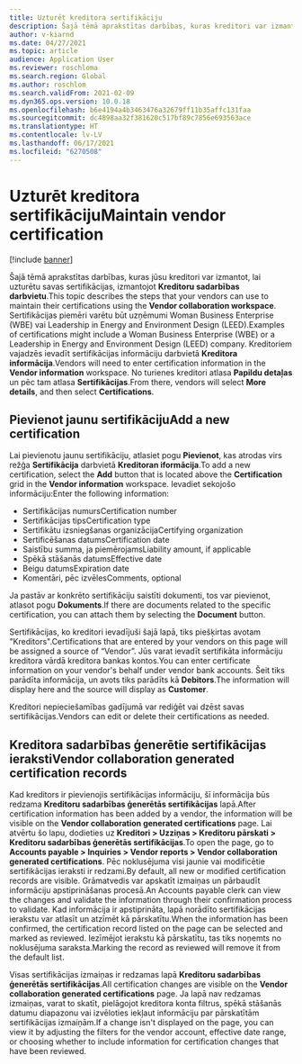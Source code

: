 ```yaml
---
title: Uzturēt kreditora sertifikāciju
description: Šajā tēmā aprakstītas darbības, kuras kreditori var izmantot, lai uzturētu savas sertifikācijas, izmantojot Kreditoru sadarbības darbvietu.
author: v-kiarnd
ms.date: 04/27/2021
ms.topic: article
audience: Application User
ms.reviewer: roschloma
ms.search.region: Global
ms.author: roschlom
ms.search.validFrom: 2021-02-09
ms.dyn365.ops.version: 10.0.18
ms.openlocfilehash: b6e4194a4b3463476a32679ff11b35affc131faa
ms.sourcegitcommit: dc4898aa32f381620c517bf89c7856e693563ace
ms.translationtype: HT
ms.contentlocale: lv-LV
ms.lasthandoff: 06/17/2021
ms.locfileid: "6270508"
---
```

# <a name="maintain-vendor-certification"></a><span data-ttu-id="7f95b-103">Uzturēt kreditora sertifikāciju</span><span class="sxs-lookup"><span data-stu-id="7f95b-103">Maintain vendor certification</span></span>

[!include [banner](../includes/banner.md)]

<span data-ttu-id="7f95b-104">Šajā tēmā aprakstītas darbības, kuras jūsu kreditori var izmantot, lai uzturētu savas sertifikācijas, izmantojot **Kreditoru sadarbības darbvietu**.</span><span class="sxs-lookup"><span data-stu-id="7f95b-104">This topic describes the steps that your vendors can use to  maintain their certifications using the **Vendor collaboration workspace**.</span></span> <span data-ttu-id="7f95b-105">Sertifikācijas piemēri varētu būt uzņēmumi Woman Business Enterprise (WBE) vai Leadership in Energy and Environment Design (LEED).</span><span class="sxs-lookup"><span data-stu-id="7f95b-105">Examples of certifications might include a Woman Business Enterprise (WBE) or a Leadership in Energy and Environment Design (LEED) company.</span></span> <span data-ttu-id="7f95b-106">Kreditoriem vajadzēs ievadīt sertifikācijas informāciju darbvietā **Kreditora informācija**.</span><span class="sxs-lookup"><span data-stu-id="7f95b-106">Vendors will need to enter certification information in the **Vendor information** workspace.</span></span> <span data-ttu-id="7f95b-107">No turienes kreditori atlasa **Papildu detaļas** un pēc tam atlasa **Sertifikācijas**.</span><span class="sxs-lookup"><span data-stu-id="7f95b-107">From there, vendors will select **More details**, and then select **Certifications**.</span></span>

## <a name="add-a-new-certification"></a><span data-ttu-id="7f95b-108">Pievienot jaunu sertifikāciju</span><span class="sxs-lookup"><span data-stu-id="7f95b-108">Add a new certification</span></span>

<span data-ttu-id="7f95b-109">Lai pievienotu jaunu sertifikāciju, atlasiet pogu **Pievienot**, kas atrodas virs režģa **Sertifikācija** darbvietā **Kreditoran iformācija**.</span><span class="sxs-lookup"><span data-stu-id="7f95b-109">To add a new certification, select the **Add** button that is located above the **Certification** grid in the **Vendor information** workspace.</span></span> <span data-ttu-id="7f95b-110">Ievadiet sekojošo informāciju:</span><span class="sxs-lookup"><span data-stu-id="7f95b-110">Enter the following information:</span></span>
 
- <span data-ttu-id="7f95b-111">Sertifikācijas numurs</span><span class="sxs-lookup"><span data-stu-id="7f95b-111">Certification number</span></span>
- <span data-ttu-id="7f95b-112">Sertifikācijas tips</span><span class="sxs-lookup"><span data-stu-id="7f95b-112">Certification type</span></span>
- <span data-ttu-id="7f95b-113">Sertifikātu izsniegšanas organizācija</span><span class="sxs-lookup"><span data-stu-id="7f95b-113">Certifying organization</span></span> 
- <span data-ttu-id="7f95b-114">Sertificēšanas datums</span><span class="sxs-lookup"><span data-stu-id="7f95b-114">Certification date</span></span>
- <span data-ttu-id="7f95b-115">Saistību summa, ja piemērojams</span><span class="sxs-lookup"><span data-stu-id="7f95b-115">Liability amount, if applicable</span></span>
- <span data-ttu-id="7f95b-116">Spēkā stāšanās datums</span><span class="sxs-lookup"><span data-stu-id="7f95b-116">Effective date</span></span>
- <span data-ttu-id="7f95b-117">Beigu datums</span><span class="sxs-lookup"><span data-stu-id="7f95b-117">Expiration date</span></span>
- <span data-ttu-id="7f95b-118">Komentāri, pēc izvēles</span><span class="sxs-lookup"><span data-stu-id="7f95b-118">Comments, optional</span></span>

<span data-ttu-id="7f95b-119">Ja pastāv ar konkrēto sertifikāciju saistīti dokumenti, tos var pievienot, atlasot pogu **Dokuments**.</span><span class="sxs-lookup"><span data-stu-id="7f95b-119">If there are documents related to the specific certification, you can attach them by selecting the **Document** button.</span></span>

<span data-ttu-id="7f95b-120">Sertifikācijas, ko kreditori ievadījuši šajā lapā, tiks piešķirtas avotam "Kreditors".</span><span class="sxs-lookup"><span data-stu-id="7f95b-120">Certifications that are entered by your vendors on this page will be assigned a source of “Vendor”.</span></span> <span data-ttu-id="7f95b-121">Jūs varat ievadīt sertifikāta informāciju kreditora vārdā kreditora bankas kontos.</span><span class="sxs-lookup"><span data-stu-id="7f95b-121">You can enter certificate information on your vendor's behalf under vendor bank accounts.</span></span> <span data-ttu-id="7f95b-122">Šeit tiks parādīta informācija, un avots tiks parādīts kā **Debitors**.</span><span class="sxs-lookup"><span data-stu-id="7f95b-122">The information will display here and the source will display as **Customer**.</span></span>

<span data-ttu-id="7f95b-123">Kreditori nepieciešamības gadījumā var rediģēt vai dzēst savas sertifikācijas.</span><span class="sxs-lookup"><span data-stu-id="7f95b-123">Vendors can edit or delete their certifications as needed.</span></span>

## <a name="vendor-collaboration-generated-certification-records"></a><span data-ttu-id="7f95b-124">Kreditora sadarbības ģenerētie sertifikācijas ieraksti</span><span class="sxs-lookup"><span data-stu-id="7f95b-124">Vendor collaboration generated certification records</span></span> 
 
<span data-ttu-id="7f95b-125">Kad kreditors ir pievienojis sertifikācijas informāciju, šī informācija būs redzama **Kreditoru sadarbības ģenerētās sertifikācijas** lapā.</span><span class="sxs-lookup"><span data-stu-id="7f95b-125">After certification information has been added by a vendor, the information will be visible on the **Vendor collaboration generated certifications** page.</span></span> <span data-ttu-id="7f95b-126">Lai atvērtu šo lapu, dodieties uz **Kreditori > Uzziņas > Kreditoru pārskati > Kreditoru sadarbības ģenerētās sertifikācijas**.</span><span class="sxs-lookup"><span data-stu-id="7f95b-126">To open the page, go to **Accounts payable > Inquiries > Vendor reports > Vendor collaboration generated certifications**.</span></span> <span data-ttu-id="7f95b-127">Pēc noklusējuma visi jaunie vai modificētie sertifikācijas ieraksti ir redzami.</span><span class="sxs-lookup"><span data-stu-id="7f95b-127">By default, all new or modified certification records are visible.</span></span> <span data-ttu-id="7f95b-128">Grāmatvedis var apskatīt izmaiņas un pārbaudīt informāciju apstiprināšanas procesā.</span><span class="sxs-lookup"><span data-stu-id="7f95b-128">An Accounts payable clerk can view the changes and validate the information through their confirmation process to validate.</span></span> <span data-ttu-id="7f95b-129">Kad informācija ir apstiprināta, lapā norādīto sertifikācijas ierakstu var atlasīt un atzīmēt kā pārskatītu.</span><span class="sxs-lookup"><span data-stu-id="7f95b-129">When the information has been confirmed, the certification record listed on the page can be selected and marked as reviewed.</span></span> <span data-ttu-id="7f95b-130">Iezīmējot ierakstu kā pārskatītu, tas tiks noņemts no noklusējuma saraksta.</span><span class="sxs-lookup"><span data-stu-id="7f95b-130">Marking the record as reviewed will remove it from the default list.</span></span>
 
<span data-ttu-id="7f95b-131">Visas sertifikācijas izmaiņas ir redzamas lapā **Kreditoru sadarbības ģenerētās sertifikācijas**.</span><span class="sxs-lookup"><span data-stu-id="7f95b-131">All certification changes are visible on the **Vendor collaboration generated certifications** page.</span></span> <span data-ttu-id="7f95b-132">Ja lapā nav redzamas izmaiņas, varat to skatīt, pielāgojot kreditora konta filtrus, spēkā stāšanās datumu diapazonu vai izvēloties iekļaut informāciju par pārskatītām sertifikācijas izmaiņām.</span><span class="sxs-lookup"><span data-stu-id="7f95b-132">If a change isn't displayed on the page, you can view it by adjusting the filters for the vendor account, effective date range, or choosing whether to include information for certification changes that have been reviewed.</span></span> 

